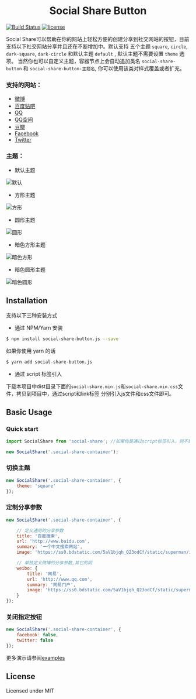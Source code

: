 <h1 align="center">Social Share Button</h1>

[![Build Status](https://img.shields.io/travis/slince/social-share.js/master.svg?style=flat-square)](https://travis-ci.org/slince/social-share.js)
[![license](https://img.shields.io/npm/l/social-share-button.js.svg?style=flat-square)](https://www.npmjs.com/package/social-share-button.js)

Social Share可以帮助在你的网站上轻松方便的创建分享到社交网站的按钮，目前支持以下社交网站分享并且还在不断增加中。默认支持
五个主题 `square`, `circle`, `dark-square`, `dark-circle` 和默认主题 `default` , 默认主题不需要设置 `theme` 选项。
当然你也可以自定义主题，容器节点上会自动追加类名 `social-share-button` 和 `social-share-button-主题名`, 你可以使用该类对样式覆盖或者扩充。

### 支持的网站：

- [微博](http://www.weibbo.com)
- [百度贴吧](http://tieba.baidu.com)
- [QQ](http://www.qq.com)
- [QQ空间](http://qzone.qq.com)
- [豆瓣](http://www.douban.com)
- [Facebook](http://www.facebook.com)
- [Twitter](http://www.twitter.com)

### 主题：

- 默认主题

![默认](https://raw.githubusercontent.com/slince/social-share.js/master/source/default.png)

- 方形主题

![方形](https://raw.githubusercontent.com/slince/social-share.js/master/source/square.png)

- 圆形主题

![圆形](https://raw.githubusercontent.com/slince/social-share.js/master/source/circle.png)

- 暗色方形主题

![暗色方形](https://raw.githubusercontent.com/slince/social-share.js/master/source/dark-square.png)

- 暗色圆形主题

![暗色圆形](https://raw.githubusercontent.com/slince/social-share.js/master/source/dark-circle.png)



## Installation

支持以下三种安装方式

- 通过 NPM/Yarn 安装

```bash
$ npm install social-share-button.js --save
```

如果你使用 yarn 的话

```bash
$ yarn add social-share-button.js
```

- 通过 script 标签引入

下载本项目中dist目录下面的`social-share.min.js`和`social-share.min.css`文件，拷贝到项目中，通过script和link标签
分别引入js文件和css文件即可。


## Basic Usage

### Quick start

```javascript
import SocialShare from 'social-share'; //如果你是通过script标签引入，则不需要改步骤

new SocialShare('.social-share-container');
```

### 切换主题

```javascript
new SocialShare('.social-share-container', {
    theme: 'square'
});
```

### 定制分享参数

```javascript
new SocialShare('.social-share-container', {

    // 定义通用的分享参数
    title: '百度搜索',
    url: 'http://www.baidu.com',
    summary: '一个中文搜索网站',
    image: 'https://ss0.bdstatic.com/5aV1bjqh_Q23odCf/static/superman/img/logo/bd_logo1_31bdc765.png',

    // 单独定义微博的分享参数,其它的同
    weibo: {
        title: '网易',
        url: 'http://www.qq.com',
        summary: '网易门户',
        image: 'https://ss0.bdstatic.com/5aV1bjqh_Q23odCf/static/superman/img/logo/bd_logo1_31bdc765.png',
    }
});
```

### 关闭指定按钮

```javascript
new SocialShare('.social-share-container', {
    facebook: false,
    twitter: false
});
```

更多演示请参阅[examples](./examples)

## License

Licensed under MIT
